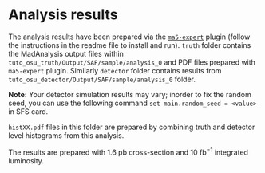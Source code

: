 # Analysis results
The analysis results have been prepared via the [`ma5-expert`](https://github.com/MadAnalysis/ma5_expert) plugin 
(follow the instructions in the readme file to install and run). `truth` folder contains the MadAnalysis output
files within `tuto_osu_truth/Output/SAF/sample/analysis_0` and PDF files prepared with `ma5-expert` plugin. 
Similarly `detector` folder contains results from `tuto_osu_detector/Output/SAF/sample/analysis_0` folder. 

**Note:** Your detector simulation results may vary; inorder to fix the random seed, you can use the following command
`set main.random_seed = <value>` in SFS card.

`histXX.pdf` files in this folder are prepared by combining truth and detector level histograms from this analysis.

The results are prepared with 1.6 pb cross-section and 10 fb$^{-1}$ integrated luminosity.